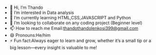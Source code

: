 - 👋 Hi, I’m Thando
- 👀 I’m interested in Data analysis
- 🌱 I’m currently learning HTML,CSS,JAVASCRIPT and Python
- 💞️ I’m looking to collaborate on any coding project (Beginner level)
- 📫 How to reach me Email:thandothandolenkosi399@gmail.com
- 😄 Pronouns:He/him
- ⚡ Fun fact:Always eager to learn and grow, whether it’s a small tip or a big lesson—every insight is valuable to me!

<!---
ThandoSA/ThandoSA is a ✨ special ✨ repository because its `README.md` (this file) appears on your GitHub profile.
You can click the Preview link to take a look at your changes.
--->
